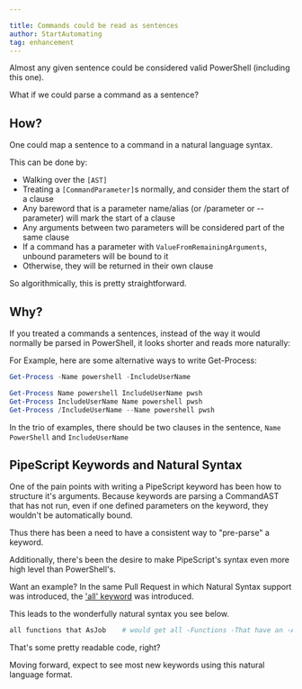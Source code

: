 ```yaml
---

title: Commands could be read as sentences
author: StartAutomating
tag: enhancement
---
```

Almost any given sentence could be considered valid PowerShell (including this one).

What if we could parse a command as a sentence?

## How?

One could map a sentence to a command in a natural language syntax.

This can be done by:
* Walking over the `[AST]`
* Treating a `[CommandParameter]`s normally, and consider them the start of a clause
* Any bareword that is a parameter name/alias (or /parameter or --parameter) will mark the start of a clause
* Any arguments between two parameters will be considered part of the same clause
* If a command has a parameter with `ValueFromRemainingArguments`, unbound parameters will be bound to it
* Otherwise, they will be returned in their own clause

So algorithmically, this is pretty straightforward.

## Why?

If you treated a commands a sentences, instead of the way it would normally be parsed in PowerShell, it looks shorter and reads more naturally:

For Example, here are some alternative ways to write Get-Process:

~~~PowerShell
Get-Process -Name powershell -IncludeUserName
~~~

~~~PowerShell
Get-Process Name powershell IncludeUserName pwsh
Get-Process IncludeUserName Name powershell pwsh
Get-Process /IncludeUserName --Name powershell pwsh
~~~

In the trio of examples, there should be two clauses in the sentence, ```Name PowerShell``` and ```IncludeUserName```

## PipeScript Keywords and Natural Syntax  

One of the pain points with writing a PipeScript keyword has been how to structure it's arguments.  Because keywords are parsing a CommandAST that has not run, even if one defined parameters on the keyword, they wouldn't be automatically bound.

Thus there has been a need to have a consistent way to "pre-parse" a keyword.

Additionally, there's been the desire to make PipeScript's syntax even more high level than PowerShell's.

Want an example?  In the same Pull Request in which Natural Syntax support was introduced, the ['all' keyword](https://github.com/StartAutomating/PipeScript/issues/244) was introduced.

This leads to the wonderfully natural syntax you see below.

~~~PowerShell
all functions that AsJob    # would get all -Functions -That have an -AsJob parameter
~~~

That's some pretty readable code, right?

Moving forward, expect to see most new keywords using this natural language format.
